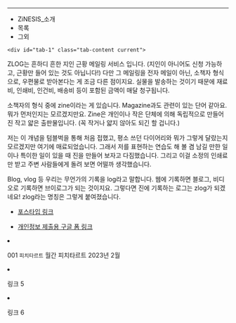 ---

<div class="container2">
	<ul class="tabs">
		<li class="tab-link current" data-tab="tab-1">ZiNESIS_소개</li>
		<li class="tab-link" data-tab="tab-2">목록</li>
		<li class="tab-link" data-tab="tab-3">그외</li>
	</ul>

	<div id="tab-1" class="tab-content current">
    
ZLOG는 흔하디 흔한 지인 근황 메일링 서비스 입니다. (지인이 아니어도 신청 가능하고, 근황만 들어 있는 것도 아닙니다!) 다만 그 메일링을 전자 메일이 아닌, 소책자 형식으로, 우편물로 받아본다는 게 조금 다른 점이지요. 실물을 발송하는 것이기 때문에 재료비, 인쇄비, 인건비, 배송비 등이 포함된 금액이 매달 청구됩니다.

소책자의 형식 중에 zine이라는 게 있습니다. Magazine과도 관련이 있는 단어 같아요. 뭐가 먼저인지는 모르겠지만요. Zine은 개인이나 작은 단체에 의해 독립적으로 만들어진 작고 얇은 출판물입니다. (꼭 작거나 얇지 않아도 되긴 할 겁니다.)

저는 이 개념을 텀블벅을 통해 처음 접했고, 평소 쓰던 다이어리와 뭐가 그렇게 달랐는지 모르겠지만 여기에 매료되었습니다. 그래서 저를 표현하는 연습도 해 볼 겸 남길 만한 일이나 특이한 일이 있을 때 진을 만들어 보자고 다짐했습니다. 그리고 이걸 소정의 인쇄료만 받고 주변 사람들에게 돌려 보면 어떨까 생각했습니다.

Blog, vlog 등 우리는 무언가의 기록을 log라고 말합니다. 웹에 기록하면 블로그, 비디오로 기록하면 브이로그가 되는 것이지요. 그렇다면 진에 기록하는 로그는 zlog가 되겠네요! zlog라는 명칭은 그렇게 붙여졌습니다.

* [포스타입 링크](https://zinesis.postype.com/)
* [개인정보 제출용 구글 폼 링크](https://docs.google.com/forms/d/e/1FAIpQLSf6SY5aYWSrfxjneBA655MMhpHsZl5hAVJuRhfuCQNRIwXLfg/viewform?usp=sf_link)

	</div>
	<div id="tab-2" class="tab-content">

* 001 `피치타르트` 월간 피치타르트 2023년 2월

	</div>
	<div id="tab-3" class="tab-content">

* 링크 5
* 링크 6

	</div>
</div>
